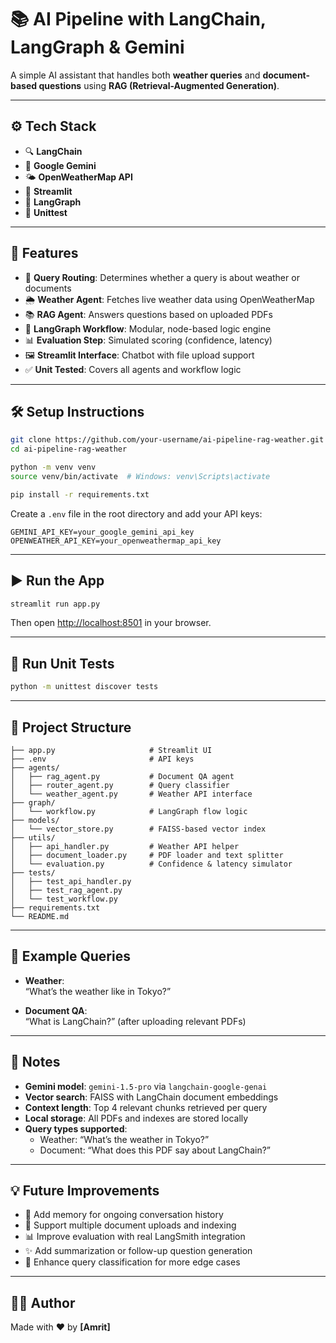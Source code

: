 # 📚 AI Pipeline with LangChain, LangGraph & Gemini

A simple AI assistant that handles both **weather queries** and **document-based questions** using **RAG (Retrieval-Augmented Generation)**.

---

## ⚙️ Tech Stack

- 🔍 **LangChain**
- 🧠 **Google Gemini** 
- 🌤️ **OpenWeatherMap API**
- 💬 **Streamlit** 
- 🔁 **LangGraph** 
- 🧪 **Unittest** 

---

## 🚀 Features

- 🧭 **Query Routing**: Determines whether a query is about weather or documents
- 🌦 **Weather Agent**: Fetches live weather data using OpenWeatherMap
- 📚 **RAG Agent**: Answers questions based on uploaded PDFs
- 🧱 **LangGraph Workflow**: Modular, node-based logic engine
- 📊 **Evaluation Step**: Simulated scoring (confidence, latency)
- 🖼️ **Streamlit Interface**: Chatbot with file upload support
- ✅ **Unit Tested**: Covers all agents and workflow logic

---

## 🛠️ Setup Instructions

```bash
git clone https://github.com/your-username/ai-pipeline-rag-weather.git
cd ai-pipeline-rag-weather

python -m venv venv
source venv/bin/activate  # Windows: venv\Scripts\activate

pip install -r requirements.txt
```

Create a `.env` file in the root directory and add your API keys:

```env
GEMINI_API_KEY=your_google_gemini_api_key
OPENWEATHER_API_KEY=your_openweathermap_api_key
```

---

## ▶️ Run the App

```bash
streamlit run app.py
```

Then open [http://localhost:8501](http://localhost:8501) in your browser.

---

## 🧪 Run Unit Tests

```bash
python -m unittest discover tests
```

---

## 📁 Project Structure

```
├── app.py                     # Streamlit UI
├── .env                       # API keys
├── agents/
│   ├── rag_agent.py           # Document QA agent
│   ├── router_agent.py        # Query classifier
│   └── weather_agent.py       # Weather API interface
├── graph/
│   └── workflow.py            # LangGraph flow logic
├── models/
│   └── vector_store.py        # FAISS-based vector index
├── utils/
│   ├── api_handler.py         # Weather API helper
│   ├── document_loader.py     # PDF loader and text splitter
│   └── evaluation.py          # Confidence & latency simulator
├── tests/
│   ├── test_api_handler.py
│   ├── test_rag_agent.py
│   └── test_workflow.py
├── requirements.txt
└── README.md
```

---

## 💬 Example Queries

- **Weather**:  
  “What’s the weather like in Tokyo?”

- **Document QA**:  
  “What is LangChain?” (after uploading relevant PDFs)

---

## 📌 Notes

- **Gemini model**: `gemini-1.5-pro` via `langchain-google-genai`
- **Vector search**: FAISS with LangChain document embeddings
- **Context length**: Top 4 relevant chunks retrieved per query
- **Local storage**: All PDFs and indexes are stored locally
- **Query types supported**:
  - Weather: “What’s the weather in Tokyo?”
  - Document: “What does this PDF say about LangChain?”

---

## 💡 Future Improvements

- 💾 Add memory for ongoing conversation history  
- 📁 Support multiple document uploads and indexing  
- 📊 Improve evaluation with real LangSmith integration  
- ✨ Add summarization or follow-up question generation  
- 🧼 Enhance query classification for more edge cases

---

## 👨‍💻 Author

Made with ❤️ by **[Amrit]**
```

